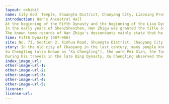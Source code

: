 ```yaml
---
layout: exhibit
name: City God  Temple, Shuangta District, Chaoyang City, Liaoning Province
introduction: Han's Ancestral Hall
At the beginning of the Fifth Dynasty and the beginning of the Liao Dynasty, there was an original palace here, called the Han Yu Hall, recorded in the Chengde Prefectural Records (Chaoyang County was once part of Chengde Prefecture). The origin of the Han Yu Hall is probably related to the Han family of Changli in the ancient Chaoyang area, including the Han Zhigu family, who moved here in the early Liao Dynasty.
In the early years of ShenzShenzhen, Han Zhigu was granted the title of Minister of the Changwu Army (now Chaoyang). Han Zhigu was given the post to repair Liucheng (now Chaoyang) and set up the Bazhou Changwu Army. His family then settled in the Chaoyang area. Since Han Zhigu, the Han family have been officials in the Liao kingdom for generations and have gradually become a prestigious family. Three Han family tombs were found in the Chaoyang area during the Xingzhongfu (Changwujun, Bazhou) period of the Liao dynasty. The owners were Han Yu, Han Xunxun and Han Rui, all of whom were descendants of Han Zhigu.
The known tomb records of Han Zhigu's descendants mainly state that he was "originally from Changli" and "came from Changli county". This suggests that the tomb records of Han Zhigu's descendants were not unearthed. It can be seen that Han Zhigu's family, originally from Yutian in Jizhou, also originated from the Han clan of Changli, who moved back to their hometown of Chaoyang in Changli when Han Zhigu was ordered to build the Changwu army in Bazhou (now Chaoyang). As can be seen from the above, the ancient Chaoyang region has many connections with the Han family of Changli. Since the founding of Longcheng, the Han clan has lived in Chaoyang since the Sui and Tang Dynasties to the Liao Dynasty and is a local family. Han Yu, who also called himself "Han Changli", regarded Changli as his ancestral home. The Han Yu Hall, built-in Chaoyang during the Five Dynasties, is a shrine to the local Han family in memory of their clan member Han Yu.
time: Fifth Dynasty (907—960)
site: No. 73, Section 2, Xinhua Road, Shuangta District, Chaoyang City, Liaoning Province
story: In the old city of Chaoyang in the last century, many people knew that there was a martial arts master, Xu Chengling (1877-1956), who was known as "Shi Dinner", at the city god ​Temple. 
Xu Chengling (also known as "Xu Chengling"), the word Pei Xian, the Taoist name Yulongzi, nicknamed "Stone Driller", and his common name Xu Huichun, was the abbot of the City God Temple (Tianqing Guan) in Chaoyang County during his lifetime. Daoist Master Xu Chengling was an immortal, dressed in Taoist clothes, with leg bindings and three long beards. Anyone who has seen him has been impressed by his graceful demeanour and profound martial arts skills. Xu Chengling was a kind and charitable man and the founder of Chaoyang Martial Arts in western Liaoning and the first charity school for the poor in Chaoyang.
During his travels in the late Qing Dynasty, Xu Chengling observed the movements of cranes and was impressed to see that they moved like the wind, that they held still and that they were swift and fierce in pouncing on food. In the early 1920s, Xu Chengling, taking into account the meaning of the crane and combining his own experience of training for many years, created the "Longmen Crane Fist" and "Longmen Crane Sword" , which became the "Longmen Crane Fist" and "Longmen Crane Sword" in China. He became the founder of the "Dragon Gate Crane Fist" and "Dragon Gate Crane Sword". The martial arts written by Xu Chengling were later compiled and published by his disciples Liu Dalong and Man Duchen, adding beautiful colour to the Chinese martial arts.
index_image_url: 
other-image-url-1: 
other-image-url-2: 
other-image-url-3: 
other-image-url-4: 
other-image-url-5: 
license:
license-url:
---
```

